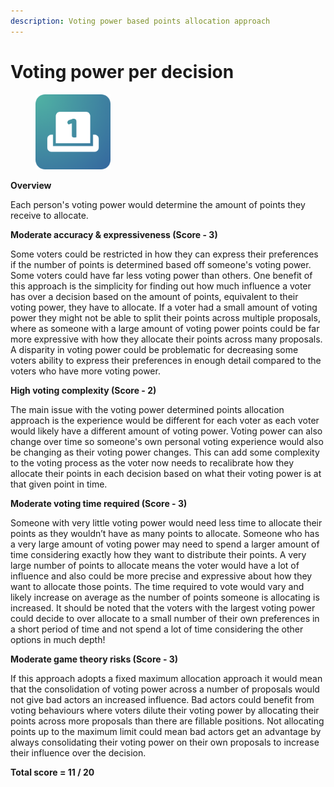 ```yaml
---
description: Voting power based points allocation approach
---
```


# Voting power per decision

<div align="left">

<figure><img src="../../../.gitbook/assets/points-per-decision.png" alt="" width="120"><figcaption></figcaption></figure>

</div>



**Overview**

Each person's voting power would determine the amount of points they receive to allocate.



**Moderate accuracy & expressiveness (Score - 3)**

Some voters could be restricted in how they can express their preferences if the number of points is determined based off someone's voting power. Some voters could have far less voting power than others. One benefit of this approach is the simplicity for finding out how much influence a voter has over a decision based on the amount of points, equivalent to their voting power, they have to allocate. If a voter had a small amount of voting power they might not be able to split their points across multiple proposals, where as someone with a large amount of voting power points could be far more expressive with how they allocate their points across many proposals. A disparity in voting power could be problematic for decreasing some voters ability to express their preferences in enough detail compared to the voters who have more voting power.



**High voting complexity (Score - 2)**

The main issue with the voting power determined points allocation approach is the experience would be different for each voter as each voter would likely have a different amount of voting power. Voting power can also change over time so someone's own personal voting experience would also be changing as their voting power changes. This can add some complexity to the voting process as the voter now needs to recalibrate how they allocate their points in each decision based on what their voting power is at that given point in time.



**Moderate voting time required (Score - 3)**

Someone with very little voting power would need less time to allocate their points as they wouldn’t have as many points to allocate. Someone who has a very large amount of voting power may need to spend a larger amount of time considering exactly how they want to distribute their points. A very large number of points to allocate means the voter would have a lot of influence and also could be more precise and expressive about how they want to allocate those points. The time required to vote would vary and likely increase on average as the number of points someone is allocating is increased. It should be noted that the voters with the largest voting power could decide to over allocate to a small number of their own preferences in a short period of time and not spend a lot of time considering the other options in much depth!



**Moderate game theory risks (Score - 3)**

If this approach adopts a fixed maximum allocation approach it would mean that the consolidation of voting power across a number of proposals would not give bad actors an increased influence. Bad actors could benefit from voting behaviours where voters dilute their voting power by allocating their points across more proposals than there are fillable positions. Not allocating points up to the maximum limit could mean bad actors get an advantage by always consolidating their voting power on their own proposals to increase their influence over the decision.



**Total score = 11 / 20**
